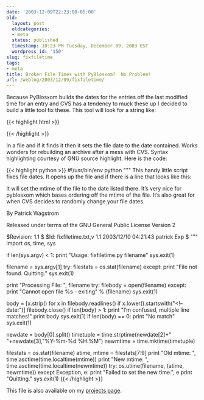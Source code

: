 ```yaml
---
date: '2003-12-09T22:23:00-05:00'
old:
  layout: post
  oldcategories:
  - meta
  status: published
  timestamp: 10:23 PM Tuesday, December 09, 2003 EST
  wordpress_id: '150'
slug: fixfiletime
tags:
- meta
title: Broken File Times with PyBlosxom?  No Problem!
url: /weblog/2003/12/09/fixfiletime/
---
```


Because PyBlosxom builds the dates for the entries off the last modified time for
an entry and CVS has a tendency to muck these up I decided to build a little tool
fix these.  This tool will look for a string like:

{{< highlight html >}}
<!-- Date: 2003-12-09 22:23 -->
{{< /highlight >}}

In a file and if it finds it then it sets the file date to the date contained.
Works wonders for rebuilding an archive after a mess with CVS.  Syntax
highlighting courtesy of GNU source highlight.  Here is the code:

{{< highlight python >}}
#!/usr/bin/env python 
"""
This handy little script fixes file dates. It opens up the file 
and if there is a line that looks like this: 

It will set the mtime of the file to the date listed there. It’s 
very nice for pyblosxom which bases ordering off the mtime of the 
file. It’s also great for when CVS decides to randomly change 
your file dates. 

By Patrick Wagstrom 

Released under terms of the GNU General Public License Version 2 

$Revision: 1.1 $ 
$Id: fixfiletime.txt,v 1.1 2003/12/10 04:21:43 patrick Exp $ 
""" 
import os, time, sys 

if len(sys.argv) < 1: 
    print "Usage: fixfiletime.py filename" 
    sys.exit(1) 

filename = sys.argv[1] 
try: 
    filestats = os.stat(filename) 
except: 
    print "File not found. Quitting." 
    sys.exit(1) 

print "Processing File: ", filename 
try: 
    filebody = open(filename) 
except: 
    print "Cannot open file %s - exiting" % (filename) 
    sys.exit(1) 

body = [x.strip() for x in filebody.readlines() if x.lower().startswith("<!– date:")] 
filebody.close() 
if len(body) > 1: 
    print "I’m confused, multiple line matches!" 
    print body 
    sys.exit(1) 
if len(body) == 0: 
    print "No match" 
    sys.exit(1) 

newdate = body[0].split() 
timetuple = time.strptime(newdate[2]+" "+newdate[3],"%Y-%m-%d %H:%M") 
newmtime = time.mktime(timetuple) 

filestats = os.stat(filename) 
atime, mtime = filestats[7:9] 
print "Old mtime: ", time.asctime(time.localtime(mtime)) 
print "New mtime: ", time.asctime(time.localtime(newmtime)) 
try: 
    os.utime(filename, (atime, newmtime)) 
except Exception, e: 
    print "Failed to set the new time.", e 
    print "Quitting." 
sys.exit(1) 
{{< /highlight >}}

This file is also available on my [projects page](/projects).
